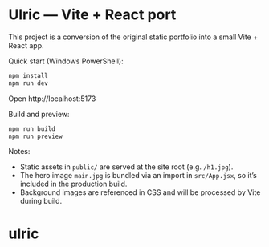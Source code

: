 # Ulric — Vite + React port

This project is a conversion of the original static portfolio into a small Vite + React app.

Quick start (Windows PowerShell):

```powershell
npm install
npm run dev
```

Open http://localhost:5173

Build and preview:

```powershell
npm run build
npm run preview
```

Notes:
- Static assets in `public/` are served at the site root (e.g. `/h1.jpg`).
- The hero image `main.jpg` is bundled via an import in `src/App.jsx`, so it’s included in the production build.
- Background images are referenced in CSS and will be processed by Vite during build.
# ulric